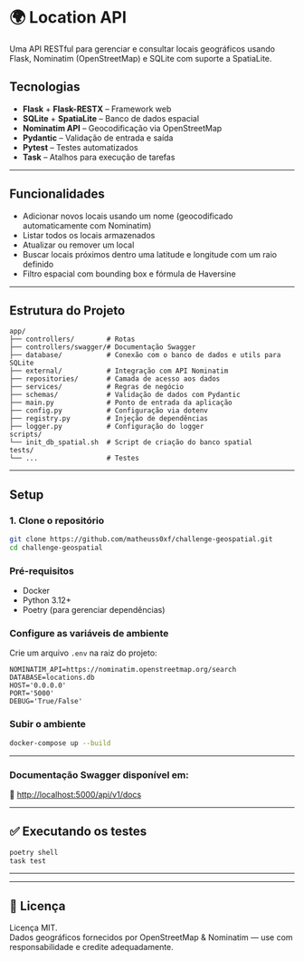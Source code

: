 # 🌍 Location API

Uma API RESTful para gerenciar e consultar locais geográficos usando Flask, Nominatim (OpenStreetMap) e SQLite com suporte a SpatiaLite.

## Tecnologias

- **Flask** + **Flask-RESTX** – Framework web
- **SQLite** + **SpatiaLite** – Banco de dados espacial
- **Nominatim API** – Geocodificação via OpenStreetMap
- **Pydantic** – Validação de entrada e saída
- **Pytest** – Testes automatizados
- **Task** – Atalhos para execução de tarefas

---

## Funcionalidades

- Adicionar novos locais usando um nome (geocodificado automaticamente com Nominatim)
- Listar todos os locais armazenados
- Atualizar ou remover um local
- Buscar locais próximos dentro uma latitude e longitude com um raio definido
- Filtro espacial com bounding box e fórmula de Haversine
---

## Estrutura do Projeto

```
app/
├── controllers/        # Rotas
├── controllers/swagger/# Documentação Swagger
├── database/           # Conexão com o banco de dados e utils para SQLite
├── external/           # Integração com API Nominatim
├── repositories/       # Camada de acesso aos dados
├── services/           # Regras de negócio
├── schemas/            # Validação de dados com Pydantic
├── main.py             # Ponto de entrada da aplicação
├── config.py           # Configuração via dotenv
├── registry.py         # Injeção de dependências
├── logger.py           # Configuração do logger
scripts/
└── init_db_spatial.sh  # Script de criação do banco spatial
tests/
└── ...                 # Testes
```

---

## Setup

### 1. Clone o repositório

```bash
git clone https://github.com/matheuss0xf/challenge-geospatial.git
cd challenge-geospatial
```
### Pré-requisitos

- Docker
- Python 3.12+
- Poetry (para gerenciar dependências)

### Configure as variáveis de ambiente

Crie um arquivo `.env` na raiz do projeto:

```env
NOMINATIM_API=https://nominatim.openstreetmap.org/search
DATABASE=locations.db
HOST='0.0.0.0'
PORT='5000'
DEBUG='True/False'
```

### Subir o ambiente

```bash
docker-compose up --build
```

---

### Documentação Swagger disponível em:  
📄 [http://localhost:5000/api/v1/docs](http://localhost:5000/api/v1/docs)

---

## ✅ Executando os testes

```bash
poetry shell
task test
```

---

---

## 📄 Licença

Licença MIT.  
Dados geográficos fornecidos por OpenStreetMap & Nominatim — use com responsabilidade e credite adequadamente.